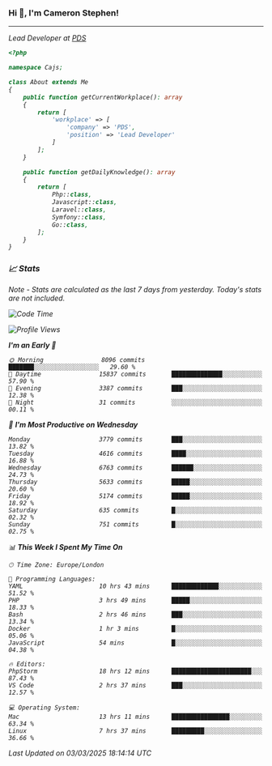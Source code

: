 ### Hi 👋, I'm Cameron Stephen!
<hr>
<p><em>Lead Developer at <a href="https://prindatasolutions.co.uk">PDS</a></p>


```php
<?php

namespace Cajs;

class About extends Me
{
    public function getCurrentWorkplace(): array
    {
        return [
            'workplace' => [
                'company' => 'PDS',
                'position' => 'Lead Developer'
            ]
        ];
    }

    public function getDailyKnowledge(): array
    {
        return [
            Php::class,
            Javascript::class,
            Laravel::class,
            Symfony::class,
            Go::class,
        ];
    }
}
```

### 📈 Stats
<p><em>Note - Stats are calculated as the last 7 days from yesterday. Today's stats are not included.</em></p>


<!--START_SECTION:waka-->
![Code Time](http://img.shields.io/badge/Code%20Time-4%2C366%20hrs%2032%20mins-blue)

![Profile Views](http://img.shields.io/badge/Profile%20Views-0-blue)

**I'm an Early 🐤** 

```text
🌞 Morning                8096 commits        ███████░░░░░░░░░░░░░░░░░░   29.60 % 
🌆 Daytime                15837 commits       ██████████████░░░░░░░░░░░   57.90 % 
🌃 Evening                3387 commits        ███░░░░░░░░░░░░░░░░░░░░░░   12.38 % 
🌙 Night                  31 commits          ░░░░░░░░░░░░░░░░░░░░░░░░░   00.11 % 
```
📅 **I'm Most Productive on Wednesday** 

```text
Monday                   3779 commits        ███░░░░░░░░░░░░░░░░░░░░░░   13.82 % 
Tuesday                  4616 commits        ████░░░░░░░░░░░░░░░░░░░░░   16.88 % 
Wednesday                6763 commits        ██████░░░░░░░░░░░░░░░░░░░   24.73 % 
Thursday                 5633 commits        █████░░░░░░░░░░░░░░░░░░░░   20.60 % 
Friday                   5174 commits        █████░░░░░░░░░░░░░░░░░░░░   18.92 % 
Saturday                 635 commits         █░░░░░░░░░░░░░░░░░░░░░░░░   02.32 % 
Sunday                   751 commits         █░░░░░░░░░░░░░░░░░░░░░░░░   02.75 % 
```


📊 **This Week I Spent My Time On** 

```text
🕑︎ Time Zone: Europe/London

💬 Programming Languages: 
YAML                     10 hrs 43 mins      █████████████░░░░░░░░░░░░   51.52 % 
PHP                      3 hrs 49 mins       █████░░░░░░░░░░░░░░░░░░░░   18.33 % 
Bash                     2 hrs 46 mins       ███░░░░░░░░░░░░░░░░░░░░░░   13.34 % 
Docker                   1 hr 3 mins         █░░░░░░░░░░░░░░░░░░░░░░░░   05.06 % 
JavaScript               54 mins             █░░░░░░░░░░░░░░░░░░░░░░░░   04.38 % 

🔥 Editors: 
PhpStorm                 18 hrs 12 mins      ██████████████████████░░░   87.43 % 
VS Code                  2 hrs 37 mins       ███░░░░░░░░░░░░░░░░░░░░░░   12.57 % 

💻 Operating System: 
Mac                      13 hrs 11 mins      ████████████████░░░░░░░░░   63.34 % 
Linux                    7 hrs 37 mins       █████████░░░░░░░░░░░░░░░░   36.66 % 
```


 Last Updated on 03/03/2025 18:14:14 UTC
<!--END_SECTION:waka-->
